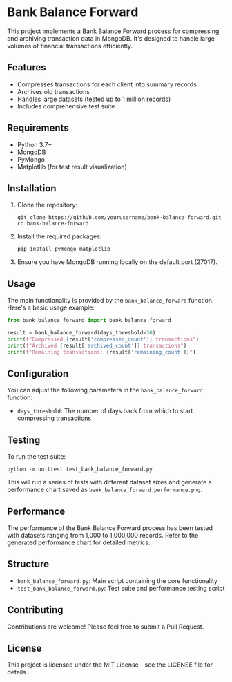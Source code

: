 # Bank Balance Forward

This project implements a Bank Balance Forward process for compressing and archiving transaction data in MongoDB. It's designed to handle large volumes of financial transactions efficiently.

## Features

- Compresses transactions for each client into summary records
- Archives old transactions
- Handles large datasets (tested up to 1 million records)
- Includes comprehensive test suite

## Requirements

- Python 3.7+
- MongoDB
- PyMongo
- Matplotlib (for test result visualization)

## Installation

1. Clone the repository:
   ```
   git clone https://github.com/yourusername/bank-balance-forward.git
   cd bank-balance-forward
   ```

2. Install the required packages:
   ```
   pip install pymongo matplotlib
   ```

3. Ensure you have MongoDB running locally on the default port (27017).

## Usage

The main functionality is provided by the `bank_balance_forward` function. Here's a basic usage example:

```python
from bank_balance_forward import bank_balance_forward

result = bank_balance_forward(days_threshold=30)
print(f"Compressed {result['compressed_count']} transactions")
print(f"Archived {result['archived_count']} transactions")
print(f"Remaining transactions: {result['remaining_count']}")
```

## Configuration

You can adjust the following parameters in the `bank_balance_forward` function:

- `days_threshold`: The number of days back from which to start compressing transactions

## Testing

To run the test suite:

```
python -m unittest test_bank_balance_forward.py
```

This will run a series of tests with different dataset sizes and generate a performance chart saved as `bank_balance_forward_performance.png`.

## Performance

The performance of the Bank Balance Forward process has been tested with datasets ranging from 1,000 to 1,000,000 records. Refer to the generated performance chart for detailed metrics.

## Structure

- `bank_balance_forward.py`: Main script containing the core functionality
- `test_bank_balance_forward.py`: Test suite and performance testing script

## Contributing

Contributions are welcome! Please feel free to submit a Pull Request.

## License

This project is licensed under the MIT License - see the LICENSE file for details.